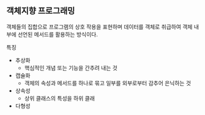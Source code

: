 ## 객체지향 프로그래밍

객체들의 집합으로 프로그램의 상호 작용을 표현하며 데이터를 객체로 취급하여 객체 내부에 선언된 메서드를 활용하는 방식이다.

특징

- 추상화
	- 핵심적인 개념 또는 기능을 간추려 내는 것
- 캡슐화
	- 객체의 속성과 메서드를 하나로 묶고 일부를 외부로부터 감추어 은닉하는 것
- 상속성
	- 상위 클래스의 특성을 하위 클래
- 다형성

